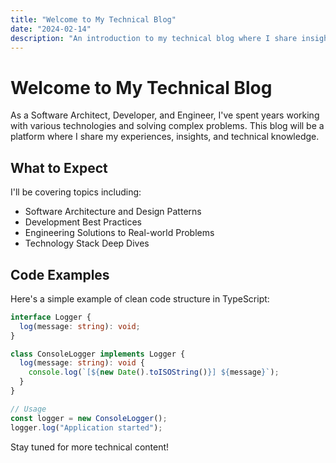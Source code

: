 ```yaml
---
title: "Welcome to My Technical Blog"
date: "2024-02-14"
description: "An introduction to my technical blog where I share insights about software architecture, development, and engineering"
---
```


# Welcome to My Technical Blog

As a Software Architect, Developer, and Engineer, I've spent years working with various technologies and solving complex problems. This blog will be a platform where I share my experiences, insights, and technical knowledge.

## What to Expect

I'll be covering topics including:

- Software Architecture and Design Patterns
- Development Best Practices
- Engineering Solutions to Real-world Problems
- Technology Stack Deep Dives

## Code Examples

Here's a simple example of clean code structure in TypeScript:

```typescript
interface Logger {
  log(message: string): void;
}

class ConsoleLogger implements Logger {
  log(message: string): void {
    console.log(`[${new Date().toISOString()}] ${message}`);
  }
}

// Usage
const logger = new ConsoleLogger();
logger.log("Application started");
```

Stay tuned for more technical content!